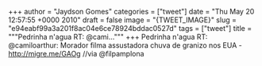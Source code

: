 
+++
author = "Jaydson Gomes"
categories = ["tweet"]
date = "Thu May 20 12:57:55 +0000 2010"
draft = false
image = "{TWEET_IMAGE}"
slug = "e94eabf99a3a201f8ac04e6ce78924bddac0527d"
tags = ["tweet"]
title = """Pedrinha n'agua RT: @cami..."""
+++
Pedrinha n'agua RT: @camiloarthur: Morador filma assustadora chuva de granizo nos EUA - http://migre.me/GAOg //via @filpamplona

